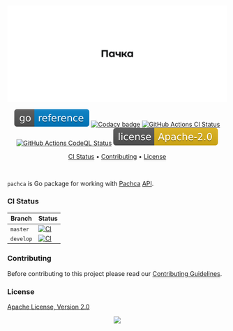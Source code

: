 <p align="center"><a href="#readme"><img src=".github/images/card.svg"/></a></p>

<p align="center">
  <a href="https://kaos.sh/g/pachca"><img src=".github/images/godoc.svg"/></a>
  <a href="https://kaos.sh/y/pachca"><img src="https://kaos.sh/y/b434ebac89384823b1b1e06771618e09.svg" alt="Codacy badge" /></a>
  <a href="https://kaos.sh/w/pachca/ci"><img src="https://kaos.sh/w/pachca/ci.svg" alt="GitHub Actions CI Status" /></a>
  <a href="https://kaos.sh/w/pachca/codeql"><img src="https://kaos.sh/w/pachca/codeql.svg" alt="GitHub Actions CodeQL Status" /></a>
  <a href="#license"><img src=".github/images/license.svg"/></a>
</p>

<p align="center"><a href="#ci-status">CI Status</a> • <a href="#contributing">Contributing</a> • <a href="#license">License</a></p>

<br/>

`pachca` is Go package for working with [Pachca](https://www.pachca.com) [API](https://crm.pachca.com/dev/getting-started/requests-and-responses/).

### CI Status

| Branch | Status |
|--------|----------|
| `master` | [![CI](https://kaos.sh/w/pachca/ci.svg?branch=master)](https://kaos.sh/w/pachca/ci?query=branch:master) |
| `develop` | [![CI](https://kaos.sh/w/pachca/ci.svg?branch=develop)](https://kaos.sh/w/pachca/ci?query=branch:develop) |

### Contributing

Before contributing to this project please read our [Contributing Guidelines](https://github.com/essentialkaos/.github/blob/master/CONTRIBUTING.md).

### License

[Apache License, Version 2.0](http://www.apache.org/licenses/LICENSE-2.0)

<p align="center"><a href="https://essentialkaos.com"><img src="https://gh.kaos.st/ekgh.svg"/></a></p>
